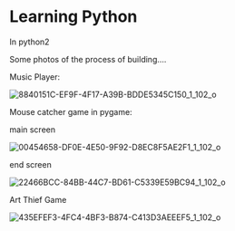 # Learning Python
In python2

Some photos of the process of building....


Music Player:

![8840151C-EF9F-4F17-A39B-BDDE5345C150_1_102_o](https://github.com/jghslol/learningpython/assets/61950155/9c80b626-4b4a-43ae-8e96-bf3fc2727cc6)


Mouse catcher game in pygame:

main screen

![00454658-DF0E-4E50-9F92-D8EC8F5AE2F1_1_102_o](https://github.com/jghslol/learningpython/assets/61950155/546d9b83-5b19-4016-95cf-0a030911b15d)

end screen

![22466BCC-84BB-44C7-BD61-C5339E59BC94_1_102_o](https://github.com/jghslol/learningpython/assets/61950155/f74ae4e8-1edd-4b76-88d5-c0f332abfece)

Art Thief Game

![435EFEF3-4FC4-4BF3-B874-C413D3AEEEF5_1_102_o](https://github.com/jghslol/learningpython/assets/61950155/b8867ea0-860e-4e9a-a229-5a527a4adee1)


